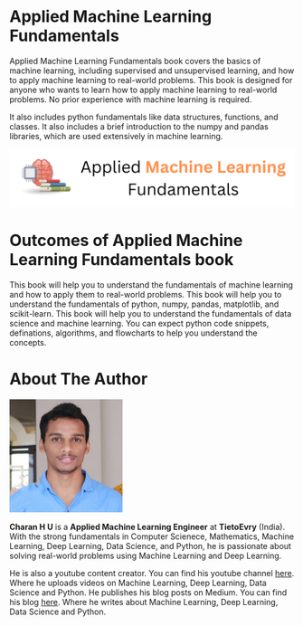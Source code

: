 # Applied Machine Learning Fundamentals

Applied Machine Learning Fundamentals book covers the basics of machine learning, including supervised and unsupervised learning, and how to apply machine learning to real-world problems. This book is designed for anyone who wants to learn how to apply machine learning to real-world problems. No prior experience with machine learning is required.

It also includes python fundamentals like data structures, functions, and classes. It also includes a brief introduction to the numpy and pandas libraries, which are used extensively in machine learning.

![Applied Machine Learning Fundamentals](img/cover.png)

# Outcomes of Applied Machine Learning Fundamentals book
This book will help you to understand the fundamentals of machine learning and how to apply them to real-world problems. This book will help you to understand the fundamentals of python, numpy, pandas, matplotlib, and scikit-learn. This book will help you to understand the fundamentals of data science and machine learning. You can expect python code snippets, definations, algorithms, and flowcharts to help you understand the concepts.

# About The Author

![Charan H U](img/Charan_H_U.png)

**Charan H U** is a **Applied Machine Learning Engineer** at **TietoEvry** (India). With the strong fundamentals in Computer Scienece, Mathematics, Machine Learning, Deep Learning, Data Science, and Python, he is passionate about solving real-world problems using Machine Learning and Deep Learning. 

He is also a youtube content creator. You can find his youtube channel [here](https://youtube.com/charanahu). Where he uploads videos on Machine Learning, Deep Learning, Data Science and Python. He publishes his blog posts on Medium. You can find his blog [here](https://charanhu.medium.com/). Where he writes about Machine Learning, Deep Learning, Data Science and Python.